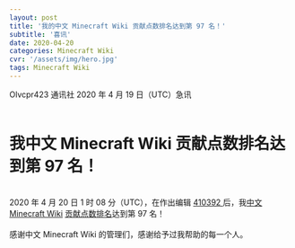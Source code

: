 ```yaml
---
layout: post
title: '我的中文 Minecraft Wiki 贡献点数排名达到第 97 名！'
subtitle: '喜讯'
date: 2020-04-20
categories: Minecraft Wiki
cvr: '/assets/img/hero.jpg'
tags: Minecraft Wiki
---
```


Olvcpr423 通讯社 2020 年 4 月 19 日（UTC）急讯<br>
<br>
<h1>
	我中文 Minecraft Wiki 贡献点数排名达到第 97 名！
</h1>
<br>
2020 年 4 月 20 日 1 时 08 分（UTC），在作出编辑 <a href ='https://minecraft-zh.gamepedia.com/index.php?title=%E5%9F%BA%E5%B2%A9%E7%89%881.16.0&curid=56407&diff=410392&oldid=410204'> 410392 </a> 后，我<a href ='https://minecraft-zh.gamepedia.com'>中文 Minecraft Wiki</a> <a href ='https://minecraft-zh.gamepedia.com/Special:WikiPoints'>贡献点数排名</a>达到第 97 名！<br>
<br>
感谢中文 Minecraft Wiki 的管理们，感谢给予过我帮助的每一个人。
